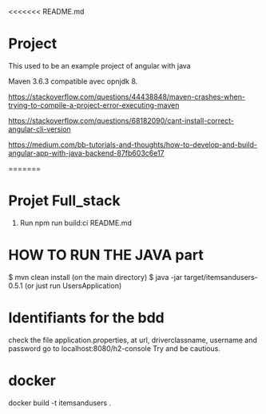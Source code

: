 <<<<<<< README.md
# Project
This used to be an example project of angular with java

Maven 3.6.3 compatible avec opnjdk 8.

https://stackoverflow.com/questions/44438848/maven-crashes-when-trying-to-compile-a-project-error-executing-maven

https://stackoverflow.com/questions/68182090/cant-install-correct-angular-cli-version

https://medium.com/bb-tutorials-and-thoughts/how-to-develop-and-build-angular-app-with-java-backend-87fb603c6e17

=======
# Projet Full_stack

1. Run npm run build:ci
 README.md

# HOW TO RUN THE JAVA part

$ mvn clean install (on the main directory)
$ java -jar target/itemsandusers-0.5.1 (or just run UsersApplication)

# Identifiants for the bdd 

check the file application.properties, at url, driverclassname, username and password
go to localhost:8080/h2-console
Try and be cautious.

# docker

docker build -t itemsandusers .



